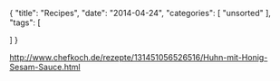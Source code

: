 {
  "title": "Recipes",
  "date": "2014-04-24",
  "categories": [
    "unsorted"
  ],
  "tags": [
    
  ]
}


http://www.chefkoch.de/rezepte/131451056526516/Huhn-mit-Honig-Sesam-Sauce.html

